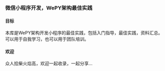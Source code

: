 ### 微信小程序开发，WePY架构最佳实践

#### 目标
本库是WePY架构开发小程序的最佳实践，包括入门指导，最佳实践，资料汇总。可以用于自我学习，也可以用于团队培训。


 
 #### 欢迎
 众人拾柴火焰高，欢迎一起收录，一起分享...
